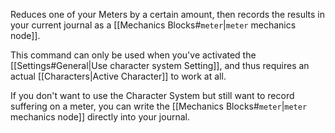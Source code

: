 Reduces one of your Meters by a certain amount, then records the results in your current journal as a [[Mechanics Blocks#`meter`|`meter` mechanics node]].

This command can only be used when you've activated the [[Settings#General|Use character system Setting]], and thus requires an actual [[Characters|Active Character]] to work at all.

If you don't want to use the Character System but still want to record suffering on a meter, you can write the [[Mechanics Blocks#`meter`|`meter` mechanics node]] directly into your journal.